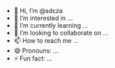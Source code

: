 - 👋 Hi, I’m @sdcza
- 👀 I’m interested in ...
- 🌱 I’m currently learning ...
- 💞️ I’m looking to collaborate on ...
- 📫 How to reach me ...
- 😄 Pronouns: ...
- ⚡ Fun fact: ...

<!---
sdcza/sdcza is a ✨ special ✨ repository because its `README.md` (this file) appears on your GitHub profile.
You can click the Preview link to take a look at your changes.
--->
